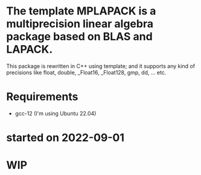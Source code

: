 # The template MPLAPACK is a multiprecision linear algebra package based on BLAS and LAPACK.
This package is rewritten in C++ using template; and it supports any kind of precisions
like float, double, _Float16, _Float128, gmp, dd, ... etc.

# Requirements
* gcc-12 (I'm using Ubuntu 22.04)

# started on 2022-09-01

# WIP

